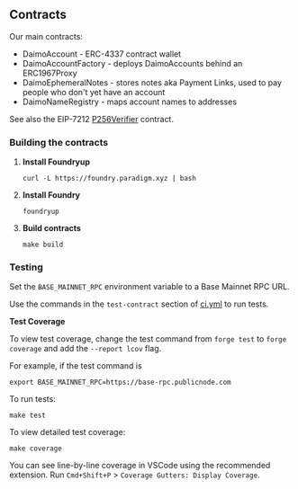 ## Contracts

Our main contracts:

-   DaimoAccount - ERC-4337 contract wallet
-   DaimoAccountFactory - deploys DaimoAccounts behind an ERC1967Proxy
-   DaimoEphemeralNotes - stores notes aka Payment Links, used to pay people who don't yet have an account
-   DaimoNameRegistry - maps account names to addresses

See also the EIP-7212 [P256Verifier](https://github.com/daimo-eth/p256-verifier) contract.

### Building the contracts

1. **Install Foundryup**

    ```
    curl -L https://foundry.paradigm.xyz | bash
    ```

2. **Install Foundry**

    ```
    foundryup
    ```

3. **Build contracts**

    ```
    make build
    ```

### Testing

Set the `BASE_MAINNET_RPC` environment variable to a Base Mainnet RPC URL.

Use the commands in the `test-contract` section of [ci.yml](../.github/workflows/ci.yml) to run tests.

**Test Coverage**

To view test coverage, change the test command from `forge test` to `forge coverage` and add the `--report lcov` flag.

For example, if the test command is

```
export BASE_MAINNET_RPC=https://base-rpc.publicnode.com
```

To run tests:

```
make test
```

To view detailed test coverage:

```
make coverage
```

You can see line-by-line coverage in VSCode using the recommended extension. Run
`Cmd+Shift+P` > `Coverage Gutters: Display Coverage`.
